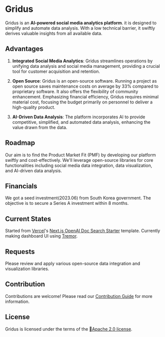 # Gridus
Gridus is an **AI-powered social media analytics platform**. it is designed to simplify and automate data analysis. With a low technical barrier, it swiftly derives valuable insights from all available data.

## Advantages
1. **Integrated Social Media Analytics**: Gridus streamlines operations by unifying data analysis and social media management, providing a crucial tool for customer acquisition and retention.

2. **Open Source**: Gridus is an open-source software. Running a project as open source saves maintenance costs on average by 33% compared to proprietary software. It also offers the flexibility of community enhancement. Emphasizing financial efficiency, Gridus requires minimal material cost, focusing the budget primarily on personnel to deliver a high-quality product.

3. **AI-Driven Data Analysis**: The platform incorporates AI to provide competitive, simplified, and automated data analysis, enhancing the value drawn from the data.

## Roadmap
Our aim is to find the Product Market Fit (PMF) by developing our platform swiftly and cost-effectively. We'll leverage open-source libraries for core functionalities including social media data integration, data visualization, and AI-driven data analysis.

## Financials
We got a seed investment(2023.06) from South Korea government. The objective is to secure a Series A investment within 8 months.

## Current States
Started from [Vercel](https://vercel.com/)'s [Next.js OpenAI Doc Search Starter](https://vercel.com/templates/next.js/nextjs-openai-doc-search-starter) template. Currently making dashboard UI using [Tremor](https://www.tremor.so/).

## Requests
Please review and apply various open-source data integration and visualization libraries. 

## Contribution
Contributions are welcome! Please read our [Contribution Guide](CONTRIBUTING.md) for more information.

## License
Gridus is licensed under the terms of the [Apache 2.0 license](LICENSE).
